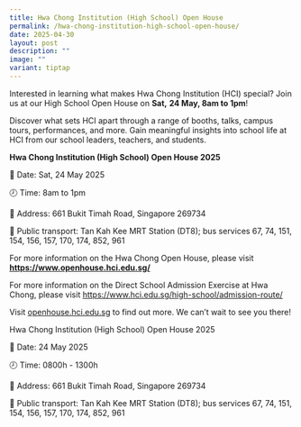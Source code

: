 ```yaml
---
title: Hwa Chong Institution (High School) Open House
permalink: /hwa-chong-institution-high-school-open-house/
date: 2025-04-30
layout: post
description: ""
image: ""
variant: tiptap
---
```

<p>Interested in learning what makes Hwa Chong Institution (HCI) special?
Join us at our High School Open House on <strong>Sat,</strong>  <strong>24 May, 8am to 1pm</strong>!&nbsp;</p>
<p>Discover what sets HCI apart through a range of booths, talks, campus
tours, performances, and more. Gain meaningful insights into school life
at HCI from our school leaders, teachers, and students.</p>
<p><strong>Hwa Chong Institution (High School) Open House 2025</strong>
</p>
<p>📝 Date: Sat, 24 May 2025</p>
<p>🕗 Time: 8am to 1pm</p>
<p>📌 Address: 661 Bukit Timah Road, Singapore 269734</p>
<p>🚉 Public transport: Tan Kah Kee MRT Station (DT8); bus services 67, 74,
151, 154, 156, 157, 170, 174, 852, 961</p>
<p>For more information on the Hwa Chong Open House, please visit <strong><a href="https://www.openhouse.hci.edu.sg/" rel="noopener noreferrer nofollow" target="_blank"><u>https://www.openhouse.hci.edu.sg/</u></a>&nbsp;</strong>
</p>
<p></p>
<p>For more information on the Direct School Admission Exercise at Hwa Chong,
please visit <a href="https://www.openhouse.hci.edu.sg/" rel="noopener noreferrer nofollow" target="_blank"><u>https://www.hci.edu.sg/high-school/admission-route/</u></a>&nbsp;</p>
<p></p>
<p>Visit <a href="https://www.openhouse.hci.edu.sg/" rel="noopener noreferrer nofollow" target="_blank">openhouse.hci.edu.sg</a> to
find out more. We can’t wait to see you there!</p>
<p></p>
<p>Hwa Chong Institution (High School) Open House 2025</p>
<p>📝 Date: 24 May 2025</p>
<p>🕗 Time: 0800h - 1300h</p>
<p>📌 Address: 661 Bukit Timah Road, Singapore 269734</p>
<p>🚉 Public transport: Tan Kah Kee MRT Station (DT8); bus services 67, 74,
151, 154, 156, 157, 170, 174, 852, 961</p>
<p>
<br>
</p>